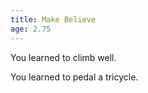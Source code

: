 ```yaml
---
title: Make Believe
age: 2.75
---
```

You learned to climb well. <Add stat="STA"></Add>

You learned to pedal a tricycle. <Add stat="SPD"></Add>
